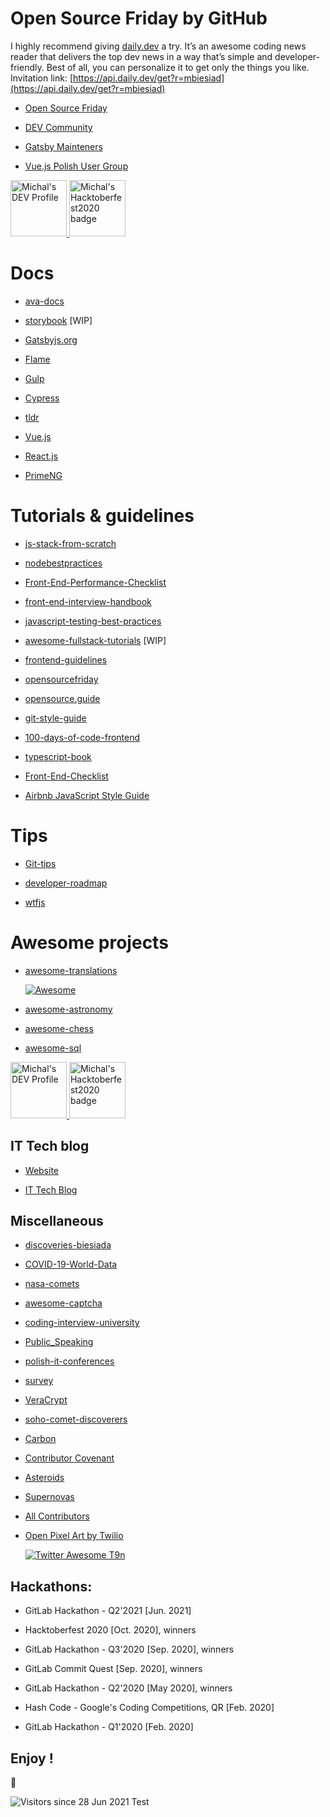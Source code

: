 # Open Source Friday by GitHub

I highly recommend giving [daily.dev](http://daily.dev) a try. It’s an awesome coding news reader that delivers the top dev news in a way that’s simple and developer-friendly. Best of all, you can personalize it to get only the things you like. Invitation link:
[https://api.daily.dev/get?r=mbiesiad](https://api.daily.dev/get?r=mbiesiad)

* [Open Source Friday](https://opensourcefriday.com/users/mbiesiad)

* [DEV Community](https://dev.to/mbiesiad)

* [Gatsby Mainteners](https://github.com/gatsbyjs)

* [Vue.js Polish User Group](https://github.com/vuejs-pl)

<a href="https://dev.to/mbiesiad">
  <img src="https://d2fltix0v2e0sb.cloudfront.net/dev-badge.svg" alt="Michal's DEV Profile" height="90" width="90">
  <img src="https://res.cloudinary.com/practicaldev/image/fetch/s--ipK3ZYfm--/c_limit,f_auto,fl_progressive,q_80,w_375/https://dev-to-uploads.s3.amazonaws.com/uploads/badge/badge_image/80/hacktoberfest2020-badge_2.png" alt="Michal's Hacktoberfest2020 badge" height="90" width="90">
</a>

# Docs

* [ava-docs](https://github.com/mbiesiad/ava-docs/blob/pl_PL/pl_PL/readme.md)

* [storybook](https://github.com/mbiesiad/storybook/tree/pl_PL) [WIP]

* [Gatsbyjs.org](https://github.com/mbiesiad/gatsby-pl)

* [Flame](https://github.com/mbiesiad/flame)

* [Gulp](https://github.com/mbiesiad/gulp)

* [Cypress](https://github.com/mbiesiad/cypress-documentation)

* [tldr](https://github.com/mbiesiad/tldr)

* [Vue.js](https://github.com/mbiesiad/pl.vuejs.org/tree/fixes)

* [React.js](https://github.com/mbiesiad/pl.reactjs.org)

* [PrimeNG](https://github.com/mbiesiad/primeng)

# Tutorials & guidelines

* [js-stack-from-scratch](https://github.com/mbiesiad/js-stack-from-scratch)

* [nodebestpractices](https://github.com/mbiesiad/nodebestpractices/blob/master/README.polish.md)

* [Front-End-Performance-Checklist](https://github.com/mbiesiad/Front-End-Performance-Checklist)

* [front-end-interview-handbook](https://github.com/mbiesiad/front-end-interview-handbook/blob/master/Translations/Polish/README.md)

* [javascript-testing-best-practices](https://github.com/mbiesiad/javascript-testing-best-practices/blob/master/readme-pl.md)

* [awesome-fullstack-tutorials](https://github.com/mbiesiad/awesome-fullstack-tutorials/tree/pl) [WIP]

* [frontend-guidelines](https://github.com/mbiesiad/frontend-guidelines)

* [opensourcefriday](https://github.com/mbiesiad/opensourcefriday/tree/pl)

* [opensource.guide](https://github.com/mbiesiad/opensource.guide/tree/pl)

* [git-style-guide](https://github.com/mbiesiad/git-style-guide)

* [100-days-of-code-frontend](https://github.com/mbiesiad/100-days-of-code-frontend)

* [typescript-book](https://github.com/mbiesiad/typescript-book)

* [Front-End-Checklist](https://github.com/mbiesiad/Front-End-Checklist)

* [Airbnb JavaScript Style Guide](https://github.com/mbiesiad/javascript)

# Tips

* [Git-tips](https://github.com/mbiesiad/tips)

* [developer-roadmap](https://github.com/mbiesiad/developer-roadmap/tree/master/translations/polish)

* [wtfjs](https://github.com/mbiesiad/wtfjs)

# Awesome projects

* [awesome-translations](https://github.com/mbiesiad/awesome-translations)

  [![Awesome](https://awesome.re/badge.svg)](https://awesome.re)

* [awesome-astronomy](https://github.com/mbiesiad/awesome-astronomy)

* [awesome-chess](https://github.com/mbiesiad/awesome-chess)

* [awesome-sql](https://github.com/mbiesiad/awesome-sql)

<a href="https://dev.to/mbiesiad">
  <img src="https://d2fltix0v2e0sb.cloudfront.net/dev-badge.svg" alt="Michal's DEV Profile" height="90" width="90">
  <img src="https://res.cloudinary.com/practicaldev/image/fetch/s--ipK3ZYfm--/c_limit,f_auto,fl_progressive,q_80,w_375/https://dev-to-uploads.s3.amazonaws.com/uploads/badge/badge_image/80/hacktoberfest2020-badge_2.png" alt="Michal's Hacktoberfest2020 badge" height="90" width="90">
</a>

## IT Tech blog

* [Website](https://biesiadamichal.wordpress.com/)

* [IT Tech Blog](https://c0dingp0int3r.design.blog/)

## Miscellaneous

* [discoveries-biesiada](https://github.com/mbiesiad/discoveries-biesiada)

* [COVID-19-World-Data](https://github.com/mbiesiad/COVID-19-World-Data)

* [nasa-comets](https://github.com/mbiesiad/nasa-comets)

* [awesome-captcha](https://github.com/mbiesiad/awesome-captcha)

* [coding-interview-university](https://github.com/mbiesiad/coding-interview-university)

* [Public_Speaking](https://github.com/mbiesiad/Public_Speaking)

* [polish-it-conferences](https://github.com/mbiesiad/polish-it-conferences)

* [survey](https://github.com/mbiesiad/survey)

* [VeraCrypt](https://github.com/mbiesiad/VeraCrypt)

* [soho-comet-discoverers](https://github.com/mbiesiad/soho-comet-discoverers)

* [Carbon](https://github.com/mbiesiad/carbon)

* [Contributor Covenant](https://github.com/mbiesiad/contributor_covenant)

* [Asteroids](https://github.com/mbiesiad/asteroids-biesiada)

* [Supernovas](https://github.com/mbiesiad/supernovas-biesiada)

* [All Contributors](https://github.com/all-contributors/all-contributors)

* [Open Pixel Art by Twilio](https://github.com/mbiesiad/open-pixel-art/tree/pl_PL)

  [![Twitter Awesome T9n](https://user-images.githubusercontent.com/18367606/124168019-dea85e80-daa4-11eb-9044-c3935a160e28.png)](https://twitter.com/awesome__re/status/1369324519387783176)

## Hackathons:

* GitLab Hackathon - Q2'2021 [Jun. 2021]

* Hacktoberfest 2020 [Oct. 2020], winners

* GitLab Hackathon - Q3'2020 [Sep. 2020], winners

* GitLab Commit Quest [Sep. 2020], winners

* GitLab Hackathon - Q2'2020 [May 2020], winners

* Hash Code - Google's Coding Competitions, QR [Feb. 2020]

* GitLab Hackathon - Q1'2020 [Feb. 2020]

## Enjoy !

:rocket:

![Visitors since 28 Jun 2021 Test](http://estruyf-github.azurewebsites.net/api/VisitorHit?user=mbiesiad&repo=mbiesiad&countColor=white&labelColor=white)
